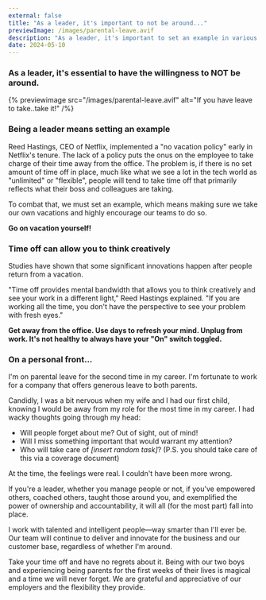 ```yaml
---
external: false
title: "As a leader, it's important to not be around..."
previewImage: /images/parental-leave.avif
description: "As a leader, it's important to set an example in various aspects of your role, but one that is often overlooked is the willingness to NOT be around."
date: 2024-05-10
---
```


### As a leader, it's essential to have the willingness to NOT be around.

{% previewimage src="/images/parental-leave.avif" alt="If you have leave to take..take it!" /%}

### Being a leader means setting an example
Reed Hastings, CEO of Netflix, implemented a "no vacation policy" early in Netflix's tenure. The lack of a policy puts the onus on the employee to take charge of their time away from the office. The problem is, if there is no set amount of time off in place, much like what we see a lot in the tech world as "unlimited" or "flexible", people will tend to take time off that primarily reflects what their boss and colleagues are taking.

To combat that, we must set an example, which means making sure we take our own vacations and highly encourage our teams to do so.

**Go on vacation yourself!**

### Time off can allow you to think creatively
Studies have shown that some significant innovations happen after people return from a vacation.

"Time off provides mental bandwidth that allows you to think creatively and see your work in a different light," Reed Hastings explained. "If you are working all the time, you don't have the perspective to see your problem with fresh eyes."

**Get away from the office. Use days to refresh your mind. Unplug from work. It's not healthy to always have your "On" switch toggled.**

### On a personal front...
I'm on parental leave for the second time in my career. I'm fortunate to work for a company that offers generous leave to both parents.

Candidly, I was a bit nervous when my wife and I had our first child, knowing I would be away from my role for the most time in my career. I had wacky thoughts going through my head:

- Will people forget about me? Out of sight, out of mind!
- Will I miss something important that would warrant my attention?
- Who will take care of _[insert random task]_? (P.S. you should take care of this via a coverage document)

At the time, the feelings were real. I couldn't have been more wrong.

If you're a leader, whether you manage people or not, if you've empowered others, coached others, taught those around you, and exemplified the power of ownership and accountability, it will all (for the most part) fall into place.

I work with talented and intelligent people&mdash;way smarter than I'll ever be. Our team will continue to deliver and innovate for the business and our customer base, regardless of whether I'm around.

Take your time off and have no regrets about it. Being with our two boys and experiencing being parents for the first weeks of their lives is magical and a time we will never forget. We are grateful and appreciative of our employers and the flexibility they provide.








